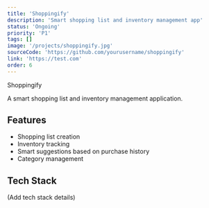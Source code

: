 ```yaml
---
title: 'Shoppingify'
description: 'Smart shopping list and inventory management app'
status: 'Ongoing'
priority: 'P1'
tags: []
image: '/projects/shoppingify.jpg'
sourceCode: 'https://github.com/yourusername/shoppingify'
link: 'https://test.com'
order: 6
---
```


Shoppingify

A smart shopping list and inventory management application.

## Features

- Shopping list creation
- Inventory tracking
- Smart suggestions based on purchase history
- Category management

## Tech Stack

(Add tech stack details)
